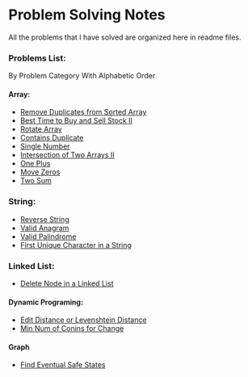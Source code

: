 # Problem Solving Notes

All the problems that I have solved are organized here in readme files.

### Problems List:
By Problem Category With Alphabetic Order

#### Array:
- [Remove Duplicates from Sorted Array](https://github.com/khabib97/problem-solving-notes/blob/main/array/RemoveDuplicates.md)
- [Best Time to Buy and Sell Stock II](https://github.com/khabib97/problem-solving-notes/blob/main/array/BestTimeToBuyAndSell.md)
- [Rotate Array](https://github.com/khabib97/problem-solving-notes/blob/main/array/RotateArray.md)
- [Contains Duplicate](https://github.com/khabib97/problem-solving-notes/blob/main/array/ContainsDuplicate.md)
- [Single Number](https://github.com/khabib97/problem-solving-notes/blob/main/array/SingleNumber.md)
- [Intersection of Two Arrays II](https://github.com/khabib97/problem-solving-notes/blob/main/array/IntersectionOfTwoArraysII.md)
- [One Plus](https://github.com/khabib97/problem-solving-notes/blob/main/array/PlusOne.md)
- [Move Zeros](https://github.com/khabib97/problem-solving-notes/blob/main/array/MoveZeros.md)
- [Two Sum](https://github.com/khabib97/problem-solving-notes/blob/main/array/TwoSum.md)

### String:
- [Reverse String](https://github.com/khabib97/problem-solving-notes/blob/main/string/ReverseString.md)
- [Valid Anagram](https://github.com/khabib97/problem-solving-notes/blob/main/string/ValidAnagram.md)
- [Valid Palindrome](https://github.com/khabib97/problem-solving-notes/blob/main/string/ValidPalindrome.md)
- [First Unique Character in a String](https://github.com/khabib97/problem-solving-notes/blob/main/string/FirstUniqueCharacterInString.md)

### Linked List:
- [Delete Node in a Linked List](https://github.com/khabib97/problem-solving-notes/blob/main/linked-list/DeleteNode.md)

#### Dynamic Programing:
- [Edit Distance or Levenshtein Distance](https://github.com/khabib97/problem-solving-notes/blob/main/dynamic-programming/levenshtein-distance-problem.md)
- [Min Num of Conins for Change](https://github.com/khabib97/problem-solving-notes/blob/main/dynamic-programming/min-number-of-coins-for-change.md)


#### Graph
- [Find Eventual Safe States](https://github.com/khabib97/problem-solving-notes/blob/main/graph/find-eventual-safe-states.md)


